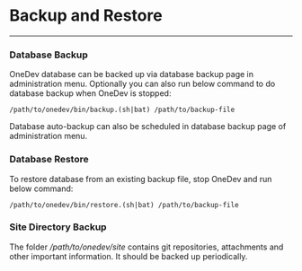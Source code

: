 # Backup and Restore
------

### Database Backup

OneDev database can be backed up via database backup page in administration menu. Optionally you can also run below command to do database backup when OneDev is stopped:
```
/path/to/onedev/bin/backup.(sh|bat) /path/to/backup-file 
```
Database auto-backup can also be scheduled in database backup page of administration menu.

### Database Restore

To restore database from an existing backup file, stop OneDev and run below command:
```
/path/to/onedev/bin/restore.(sh|bat) /path/to/backup-file
```

### Site Directory Backup

The folder _/path/to/onedev/site_ contains git repositories, attachments and other important information. It should be backed up periodically.